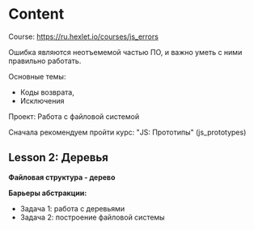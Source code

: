 # Content

Course: https://ru.hexlet.io/courses/js_errors

Ошибка являются неотъемемой частью ПО, и важно уметь с ними правильно работать.

Основные темы:
* Коды возврата,
* Исключения

Проект: Работа с файловой системой

Сначала рекомендуем пройти курс: "JS: Прототипы" (js_prototypes)

## Lesson 2: Деревья

__Файловая структура - дерево__

__Барьеры абстракции:__
* Задача 1: работа с деревьями
* Задача 2: построение файловой системы

